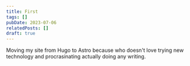 ```yaml
---
title: First
tags: []
pubDate: 2023-07-06
relatedPosts: []
draft: true
---
```


Moving my site from Hugo to Astro because who doesn't love trying new technology
and procrasinating actually doing any writing.

